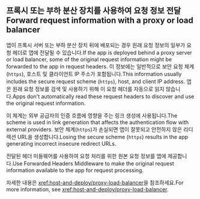 ## <a name="forward-request-information-with-a-proxy-or-load-balancer"></a><span data-ttu-id="1bb46-101">프록시 또는 부하 분산 장치를 사용하여 요청 정보 전달</span><span class="sxs-lookup"><span data-stu-id="1bb46-101">Forward request information with a proxy or load balancer</span></span>

<span data-ttu-id="1bb46-102">앱이 프록시 서버 또는 부하 분산 장치 뒤에 배포되는 경우 원래 요청 정보의 일부가 요청 헤더로 앱에 전달될 수 있습니다.</span><span class="sxs-lookup"><span data-stu-id="1bb46-102">If the app is deployed behind a proxy server or load balancer, some of the original request information might be forwarded to the app in request headers.</span></span> <span data-ttu-id="1bb46-103">이 정보에는 일반적으로 보안 요청 체계(`https`), 호스트 및 클라이언트 IP 주소가 포함됩니다.</span><span class="sxs-lookup"><span data-stu-id="1bb46-103">This information usually includes the secure request scheme (`https`), host, and client IP address.</span></span> <span data-ttu-id="1bb46-104">앱은 원래 요청 정보를 검색 및 사용하기 위해 이 요청 헤더를 자동으로 읽지 않습니다.</span><span class="sxs-lookup"><span data-stu-id="1bb46-104">Apps don't automatically read these request headers to discover and use the original request information.</span></span>

<span data-ttu-id="1bb46-105">이 체계는 외부 공급자의 인증 흐름에 영향을 주는 링크 생성에 사용됩니다.</span><span class="sxs-lookup"><span data-stu-id="1bb46-105">The scheme is used in link generation that affects the authentication flow with external providers.</span></span> <span data-ttu-id="1bb46-106">보안 체계(`https`)가 손실되면 앱이 잘못되고 안전하지 않은 리디렉션 URL을 생성합니다.</span><span class="sxs-lookup"><span data-stu-id="1bb46-106">Losing the secure scheme (`https`) results in the app generating incorrect insecure redirect URLs.</span></span>

<span data-ttu-id="1bb46-107">전달된 헤더 미들웨어를 사용하여 요청 처리를 위한 원본 요청 정보를 앱에 제공합니다.</span><span class="sxs-lookup"><span data-stu-id="1bb46-107">Use Forwarded Headers Middleware to make the original request information available to the app for request processing.</span></span>

<span data-ttu-id="1bb46-108">자세한 내용은 <xref:host-and-deploy/proxy-load-balancer>을 참조하세요.</span><span class="sxs-lookup"><span data-stu-id="1bb46-108">For more information, see <xref:host-and-deploy/proxy-load-balancer>.</span></span>
